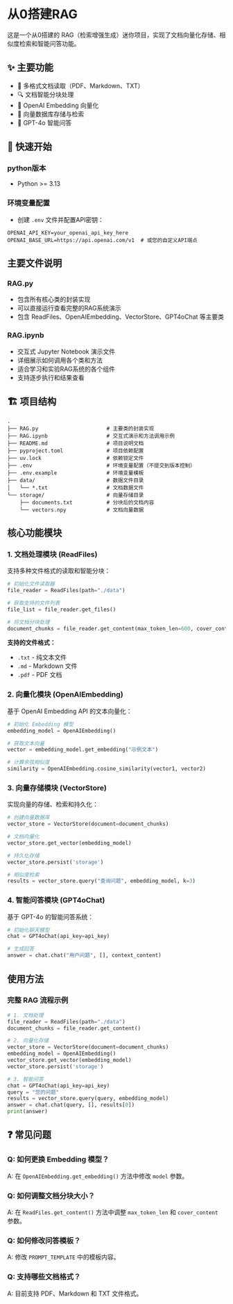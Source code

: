 # 从0搭建RAG

这是一个从0搭建的 RAG（检索增强生成）迷你项目，实现了文档向量化存储、相似度检索和智能问答功能。

## ✨ 主要功能

- 📄 多格式文档读取（PDF、Markdown、TXT）
- 🔍 文档智能分块处理
- 🧮 OpenAI Embedding 向量化
- 💾 向量数据库存储与检索
- 🤖 GPT-4o 智能问答

## 🚀 快速开始

### python版本

- Python >= 3.13

### 环境变量配置

- 创建 `.env` 文件并配置API密钥：

```env
OPENAI_API_KEY=your_openai_api_key_here
OPENAI_BASE_URL=https://api.openai.com/v1  # 或您的自定义API端点
```

## 主要文件说明

### RAG.py
- 包含所有核心类的封装实现
- 可以直接运行查看完整的RAG系统演示
- 包含 ReadFiles、OpenAIEmbedding、VectorStore、GPT4oChat 等主要类

### RAG.ipynb
- 交互式 Jupyter Notebook 演示文件
- 详细展示如何调用各个类和方法
- 适合学习和实验RAG系统的各个组件
- 支持逐步执行和结果查看

## 🏗️ 项目结构

```
.
├── RAG.py                      # 主要类的封装实现
├── RAG.ipynb                   # 交互式演示和方法调用示例
├── README.md                   # 项目说明文档
├── pyproject.toml              # 项目依赖配置
├── uv.lock                     # 依赖锁定文件
├── .env                        # 环境变量配置（不提交到版本控制）
├── .env.example                # 环境变量模板
├── data/                       # 数据文件目录
│   └── *.txt                   # 文档数据文件
└── storage/                    # 向量存储目录
    ├── documents.txt           # 分块后的文档内容
    └── vectors.npy             # 文档向量数据
```

## 核心功能模块

### 1. 文档处理模块 (ReadFiles)

支持多种文件格式的读取和智能分块：

```python
# 初始化文件读取器
file_reader = ReadFiles(path="./data")

# 获取支持的文件列表
file_list = file_reader.get_files()

# 将文档分块处理
document_chunks = file_reader.get_content(max_token_len=600, cover_content=150)
```

**支持的文件格式：**
- `.txt` - 纯文本文件
- `.md` - Markdown 文件
- `.pdf` - PDF 文档

### 2. 向量化模块 (OpenAIEmbedding)

基于 OpenAI Embedding API 的文本向量化：

```python
# 初始化 Embedding 模型
embedding_model = OpenAIEmbedding()

# 获取文本向量
vector = embedding_model.get_embedding("示例文本")

# 计算余弦相似度
similarity = OpenAIEmbedding.cosine_similarity(vector1, vector2)
```

### 3. 向量存储模块 (VectorStore)

实现向量的存储、检索和持久化：

```python
# 创建向量数据库
vector_store = VectorStore(document=document_chunks)

# 文档向量化
vector_store.get_vector(embedding_model)

# 持久化存储
vector_store.persist('storage')

# 相似度检索
results = vector_store.query("查询问题", embedding_model, k=3)
```

### 4. 智能问答模块 (GPT4oChat)

基于 GPT-4o 的智能问答系统：

```python
# 初始化聊天模型
chat = GPT4oChat(api_key=api_key)

# 生成回答
answer = chat.chat("用户问题", [], context_content)
```

## 使用方法

### 完整 RAG 流程示例

```python
# 1. 文档处理
file_reader = ReadFiles(path="./data")
document_chunks = file_reader.get_content()

# 2. 向量化存储
vector_store = VectorStore(document=document_chunks)
embedding_model = OpenAIEmbedding()
vector_store.get_vector(embedding_model)
vector_store.persist('storage')

# 3. 智能问答
chat = GPT4oChat(api_key=api_key)
query = "您的问题"
results = vector_store.query(query, embedding_model)
answer = chat.chat(query, [], results[0])
print(answer)
```

## ❓ 常见问题

### Q: 如何更换 Embedding 模型？
A: 在 `OpenAIEmbedding.get_embedding()` 方法中修改 `model` 参数。

### Q: 如何调整文档分块大小？
A: 在 `ReadFiles.get_content()` 方法中调整 `max_token_len` 和 `cover_content` 参数。

### Q: 如何修改问答模板？
A: 修改 `PROMPT_TEMPLATE` 中的模板内容。

### Q: 支持哪些文档格式？
A: 目前支持 PDF、Markdown 和 TXT 文件格式。